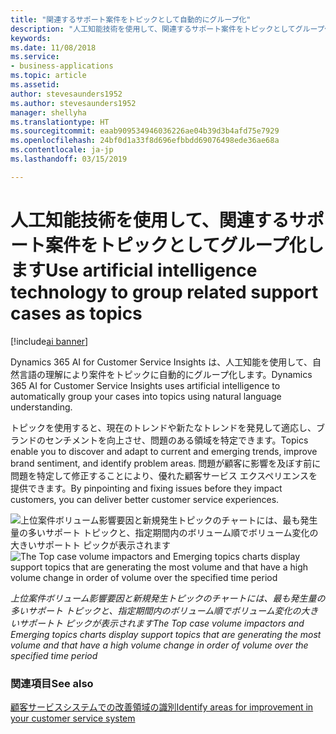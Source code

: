 ```yaml
---
title: "関連するサポート案件をトピックとして自動的にグループ化"
description: "人工知能技術を使用して、関連するサポート案件をトピックとしてグループ化します。"
keywords: 
ms.date: 11/08/2018
ms.service:
- business-applications
ms.topic: article
ms.assetid: 
author: stevesaunders1952
ms.author: stevesaunders1952
manager: shellyha
ms.translationtype: HT
ms.sourcegitcommit: eaab909534946036226ae04b39d3b4afd75e7929
ms.openlocfilehash: 24bf0d1a33f8d696efbbdd69076498ede36ae68a
ms.contentlocale: ja-jp
ms.lasthandoff: 03/15/2019

---
```


# <a name="use-artificial-intelligence-technology-to-group-related-support-cases-as-topics"></a><span data-ttu-id="7ffaa-103">人工知能技術を使用して、関連するサポート案件をトピックとしてグループ化します</span><span class="sxs-lookup"><span data-stu-id="7ffaa-103">Use artificial intelligence technology to group related support cases as topics</span></span>

[!include[ai banner](../includes/ai.md)] 

<span data-ttu-id="7ffaa-104">Dynamics 365 AI for Customer Service Insights は、人工知能を使用して、自然言語の理解により案件をトピックに自動的にグループ化します。</span><span class="sxs-lookup"><span data-stu-id="7ffaa-104">Dynamics 365 AI for Customer Service Insights uses artificial intelligence to automatically group your cases into topics using natural language understanding.</span></span> 

<span data-ttu-id="7ffaa-105">トピックを使用すると、現在のトレンドや新たなトレンドを発見して適応し、ブランドのセンチメントを向上させ、問題のある領域を特定できます。</span><span class="sxs-lookup"><span data-stu-id="7ffaa-105">Topics enable you to discover and adapt to current and emerging trends, improve brand sentiment, and identify problem areas.</span></span> <span data-ttu-id="7ffaa-106">問題が顧客に影響を及ぼす前に問題を特定して修正することにより、優れた顧客サービス エクスペリエンスを提供できます。</span><span class="sxs-lookup"><span data-stu-id="7ffaa-106">By pinpointing and fixing issues before they impact customers, you can deliver better customer service experiences.</span></span>

<span data-ttu-id="7ffaa-107">![上位案件ボリューム影響要因と新規発生トピックのチャートには、最も発生量の多いサポート トピックと、指定期間内のボリューム順でボリューム変化の大きいサポートト ピックが表示されます](media/automated-topic-clustering.png "上位案件ボリューム影響要因と新規発生トピックのチャートには、最も発生量の多いサポート トピックと、指定期間内のボリューム順でボリューム変化の大きいサポートト ピックが表示されます")</span><span class="sxs-lookup"><span data-stu-id="7ffaa-107">![The Top case volume impactors and Emerging topics charts display support topics that are generating the most volume and that have a high volume change in order of volume over the specified time period](media/automated-topic-clustering.png "The Top case volume impactors and Emerging topics charts display support topics that are generating the most volume and that have a high volume change in order of volume over the specified time period")</span></span>

<span data-ttu-id="7ffaa-108">*上位案件ボリューム影響要因と新規発生トピックのチャートには、最も発生量の多いサポート トピックと、指定期間内のボリューム順でボリューム変化の大きいサポートト ピックが表示されます*</span><span class="sxs-lookup"><span data-stu-id="7ffaa-108">*The Top case volume impactors and Emerging topics charts display support topics that are generating the most volume and that have a high volume change in order of volume over the specified time period*</span></span>

### <a name="see-also"></a><span data-ttu-id="7ffaa-109">関連項目</span><span class="sxs-lookup"><span data-stu-id="7ffaa-109">See also</span></span>
[<span data-ttu-id="7ffaa-110">顧客サービスシステムでの改善領域の識別</span><span class="sxs-lookup"><span data-stu-id="7ffaa-110">Identify areas for improvement in your customer service system</span></span>](https://docs.microsoft.com/dynamics365/ai/customer-service-insights/improve-system)

